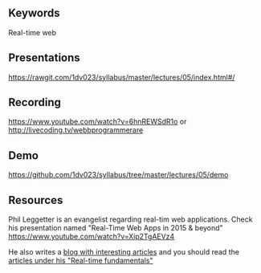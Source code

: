 ## Keywords
Real-time web

## Presentations
https://rawgit.com/1dv023/syllabus/master/lectures/05/index.html#/

## Recording
https://www.youtube.com/watch?v=6hnREWSdR1o
or
http://livecoding.tv/webbprogrammerare

## Demo
https://github.com/1dv023/syllabus/tree/master/lectures/05/demo

## Resources
Phil Leggetter is an evangelist regarding real-tim web applications. Check his presentation
named "Real-Time Web Apps in 2015 & beyond"
https://www.youtube.com/watch?v=Xip2TgAEVz4

He also writes a [blog with interesting articles](http://www.leggetter.co.uk/) and you should read the [articles under his "Real-time fundamentals"](http://www.leggetter.co.uk/2015/12/18/real-time-data-fundamentals.html)
